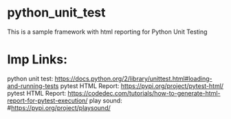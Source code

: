# python_unit_test

This is a sample framework with html reporting for Python Unit Testing

# Imp Links:
python unit test: https://docs.python.org/2/library/unittest.html#loading-and-running-tests
pytest HTML Report: https://pypi.org/project/pytest-html/   
pytest HTML Report: https://codedec.com/tutorials/how-to-generate-html-report-for-pytest-execution/
play sound: #https://pypi.org/project/playsound/

